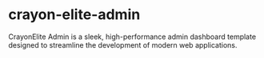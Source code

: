 # crayon-elite-admin
CrayonElite Admin is a sleek, high-performance admin dashboard template designed to streamline the development of modern web applications.
